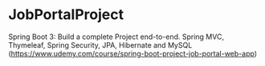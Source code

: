 # JobPortalProject
Spring Boot 3: Build a complete Project end-to-end. Spring MVC, Thymeleaf, Spring Security, JPA, Hibernate and MySQL  (https://www.udemy.com/course/spring-boot-project-job-portal-web-app)
